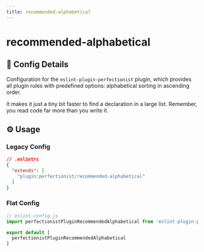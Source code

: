 ```yaml
---
title: recommended-alphabetical
---
```


# recommended-alphabetical

## 📖 Config Details

Configuration for the `eslint-plugin-perfectionist` plugin, which provides all plugin rules with predefined options: alphabetical sorting in ascending order.

It makes it just a tiny bit faster to find a declaration in a large list. Remember, you read code far more than you write it.

## ⚙️ Usage

### Legacy Config

<!-- prettier-ignore -->
```json
// .eslintrc
{
  "extends": [
    "plugin:perfectionist/recommended-alphabetical"
  ]
}
```

### Flat Config

<!-- prettier-ignore -->
```js
// eslint.config.js
import perfectionistPluginRecommendedAlphabetical from 'eslint-plugin-perfectionist/configs/recommended-alphabetical'

export default [
  perfectionistPluginRecommendedAlphabetical
]
```
